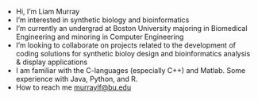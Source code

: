 - Hi, I’m Liam Murray
- I’m interested in synthetic biology and bioinformatics
- I’m currently an undergrad at Boston University majoring in Biomedical Engineering and minoring in Computer Engineering
- I’m looking to collaborate on projects related to the development of coding solutions for synthetic bioloy design and bioinformatics analysis & display applications
- I am familiar with the C-languages (especially C++) and Matlab. Some experience with Java, Python, and R.
- How to reach me murraylf@bu.edu
